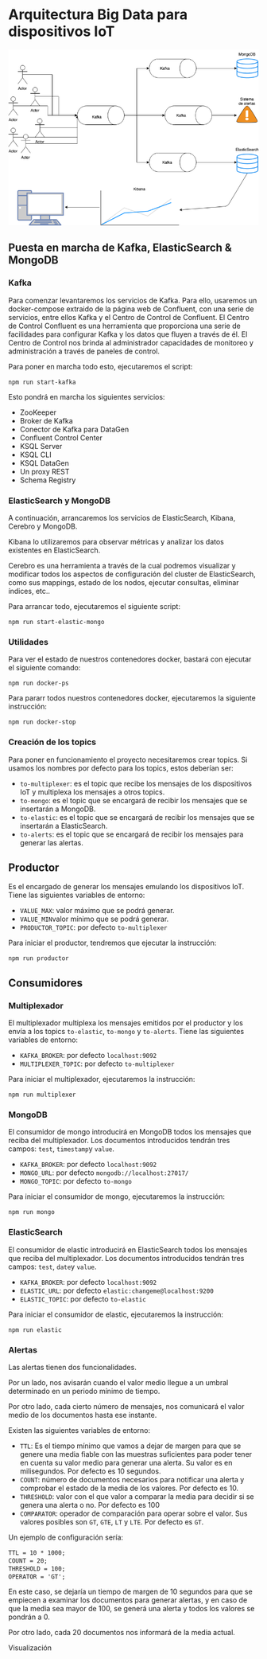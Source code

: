 # Arquitectura Big Data para dispositivos IoT

![alt text](diagrama.png)

## Puesta en marcha de Kafka, ElasticSearch & MongoDB

### Kafka

Para comenzar levantaremos los servicios de Kafka. Para ello, usaremos un docker-compose extraido de la página web de Confluent, con una serie de servicios, entre ellos Kafka y el Centro de Control de Confluent.
El Centro de Control Confluent es una herramienta que proporciona una serie de facilidades para configurar Kafka y los datos que fluyen a través de él. El Centro de Control nos brinda al administrador capacidades de monitoreo y administración a través de paneles de control.

Para poner en marcha todo esto, ejecutaremos el script:

```
npm run start-kafka
```

Esto pondrá en marcha los siguientes servicios:
- ZooKeeper
- Broker de Kafka
- Conector de Kafka para DataGen
- Confluent Control Center
- KSQL Server
- KSQL CLI
- KSQL DataGen
- Un proxy REST
- Schema Registry

### ElasticSearch y MongoDB

A continuación, arrancaremos los servicios de ElasticSearch, Kibana, Cerebro y MongoDB.

Kibana lo utilizaremos para observar métricas y analizar los datos existentes en ElasticSearch.

Cerebro es una herramienta a través de la cual podremos visualizar y modificar todos los aspectos de configuración del cluster de ElasticSearch, como sus mappings, estado de los nodos, ejecutar consultas, eliminar índices, etc..

Para arrancar todo, ejecutaremos el siguiente script:
```
npm run start-elastic-mongo
```

### Utilidades

Para ver el estado de nuestros contenedores docker, bastará con ejecutar el siguiente comando:
```
npm run docker-ps
```

Para pararr todos nuestros contenedores docker, ejecutaremos la siguiente instrucción:
```
npm run docker-stop
```

### Creación de los topics

Para poner en funcionamiento el proyecto necesitaremos crear topics. Si usamos los nombres por defecto para los topics, estos deberían ser:

- `to-multiplexer`: es el topic que recibe los mensajes de los dispositivos IoT y multiplexa los mensajes a otros topics.
- `to-mongo`: es el topic que se encargará de recibir los mensajes que se insertarán a MongoDB.
- `to-elastic`: es el topic que se encargará de recibir los mensajes que se insertarán a ElasticSearch.
- `to-alerts`: es el topic que se encargará de recibir los mensajes para generar las alertas.

## Productor

Es el encargado de generar los mensajes emulando los dispositivos IoT.
Tiene las siguientes variables de entorno:
- `VALUE_MAX`: valor máximo que se podrá generar.
- `VALUE_MIN`valor mínimo que se podrá generar.
- `PRODUCTOR_TOPIC`: por defecto `to-multiplexer`

Para iniciar el productor, tendremos que ejecutar la instrucción:
```
npm run productor
```

## Consumidores

### Multiplexador
El multiplexador multiplexa los mensajes emitidos por el productor y los envía a los topics `to-elastic`, `to-mongo` y `to-alerts`.
Tiene las siguientes variables de entorno:
- `KAFKA_BROKER`: por defecto `localhost:9092`
- `MULTIPLEXER_TOPIC`: por defecto `to-multiplexer`

Para iniciar el multiplexador, ejecutaremos la instrucción:
```
npm run multiplexer
```

### MongoDB
El consumidor de mongo introducirá en MongoDB todos los mensajes que reciba del multiplexador. Los documentos introducidos tendrán tres campos: `test`, `timestamp`y `value`.
- `KAFKA_BROKER`: por defecto `localhost:9092`
- `MONGO_URL`: por defecto `mongodb://localhost:27017/`
- `MONGO_TOPIC`: por defecto `to-mongo`

Para iniciar el consumidor de mongo, ejecutaremos la instrucción:
```
npm run mongo
```

### ElasticSearch
El consumidor de elastic introducirá en ElasticSearch todos los mensajes que reciba del multiplexador. Los documentos introducidos tendrán tres campos: `test`, `date`y `value`.
- `KAFKA_BROKER`: por defecto `localhost:9092`
- `ELASTIC_URL`: por defecto `elastic:changeme@localhost:9200`
- `ELASTIC_TOPIC`: por defecto `to-elastic`

Para iniciar el consumidor de elastic, ejecutaremos la instrucción:
```
npm run elastic
```

### Alertas
Las alertas tienen dos funcionalidades.

Por un lado, nos avisarán cuando el valor medio llegue a un umbral determinado en un periodo mínimo de tiempo.

Por otro lado, cada cierto número de mensajes, nos comunicará el valor medio de los documentos hasta ese instante.

Existen las siguientes variables de entorno:
- `TTL`: Es el tiempo mínimo que vamos a dejar de margen para que se genere una media fiable con las muestras suficientes para poder tener en cuenta su valor medio para generar una alerta. Su valor es en milisegundos. Por defecto es 10 segundos.
- `COUNT`: número de documentos necesarios para notificar una alerta y comprobar el estado de la media de los valores. Por defecto es 10.
- `THRESHOLD`: valor con el que valor a comparar la media para decidir si se genera una alerta o no. Por defecto es 100
- `COMPARATOR`: operador de comparación para operar sobre el valor. Sus valores posibles son `GT`, `GTE`, `LT` y `LTE`. Por defecto es `GT`.

Un ejemplo de configuración sería:
```
TTL = 10 * 1000;
COUNT = 20;
THRESHOLD = 100;
OPERATOR = 'GT';
```
En este caso, se dejaría un tiempo de margen de 10 segundos para que se empiecen a examinar los documentos para generar alertas, y en caso de que la media sea mayor de 100, se generá una alerta y todos los valores se pondrán a 0.

Por otro lado, cada 20 documentos nos informará de la media actual.

Visualización
